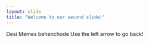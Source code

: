 ```yaml
---
layout: slide
title: "Welcome to our second slide!"
---
```

Desi Memes behenchode
Use the left arrow to go back!
